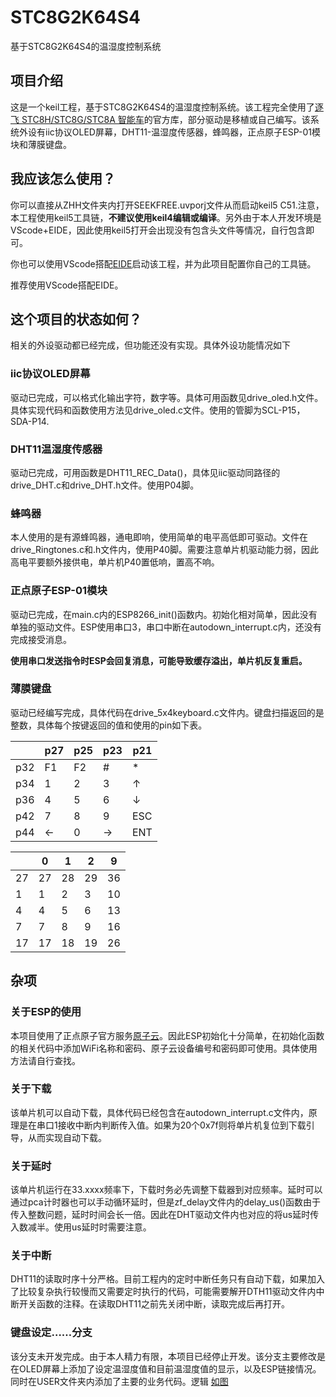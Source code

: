# STC8G2K64S4
 基于STC8G2K64S4的温湿度控制系统
## 项目介绍
这是一个keil工程，基于STC8G2K64S4的温湿度控制系统。该工程完全使用了[逐飞 STC8H/STC8G/STC8A 智能车](https://www.stcmcudata.com/STC8F-DATASHEET/STC8H-STC8G-STC8A-%E6%99%BA%E8%83%BD%E8%BD%A6%E5%BC%80%E6%BA%90%E5%BA%93-%E9%80%90%E9%A3%9E%E7%A7%91%E6%8A%80.PDF)的官方库，部分驱动是移植或自己编写。该系统外设有iic协议OLED屏幕，DHT11-温湿度传感器，蜂鸣器，正点原子ESP-01模块和薄膜键盘。
## 我应该怎么使用？
你可以直接从ZHH文件夹内打开SEEKFREE.uvporj文件从而启动keil5 C51.注意，本工程使用keil5工具链，**不建议使用keil4编辑或编译**。另外由于本人开发环境是VScode+EIDE，因此使用keil5打开会出现没有包含头文件等情况，自行包含即可。

你也可以使用VScode搭配[EIDE](https://discuss.em-ide.com/)启动该工程，并为此项目配置你自己的工具链。

推荐使用VScode搭配EIDE。
## 这个项目的状态如何？
相关的外设驱动都已经完成，但功能还没有实现。具体外设功能情况如下
### iic协议OLED屏幕
驱动已完成，可以格式化输出字符，数字等。具体可用函数见drive_oled.h文件。具体实现代码和函数使用方法见drive_oled.c文件。使用的管脚为SCL-P15，SDA-P14.
### DHT11温湿度传感器
驱动已完成，可用函数是DHT11_REC_Data()，具体见iic驱动同路径的drive_DHT.c和drive_DHT.h文件。使用P04脚。
### 蜂鸣器
本人使用的是有源蜂鸣器，通电即响，使用简单的电平高低即可驱动。文件在drive_Ringtones.c和.h文件内，使用P40脚。需要注意单片机驱动能力弱，因此高电平要额外接供电，单片机P40置低响，置高不响。
### 正点原子ESP-01模块
驱动已完成，在main.c内的ESP8266_init()函数内。初始化相对简单，因此没有单独的驱动文件。ESP使用串口3，串口中断在autodown_interrupt.c内，还没有完成接受消息。

**使用串口发送指令时ESP会回复消息，可能导致缓存溢出，单片机反复重启。**
 
 ### 薄膜键盘
 驱动已经编写完成，具体代码在drive_5x4keyboard.c文件内。键盘扫描返回的是整数，具体每个按键返回的值和使用的pin如下表。

|<br />| p27 | p25 | p23 | p21 |
| --- | --- | --- | --- | --- |
| p32 | F1 | F2 | # | * |
| p34 | 1 | 2 | 3 | ↑ |
| p36 | 4 | 5 | 6 | ↓ |
| p42 | 7 | 8 | 9 | ESC |
| p44 | ← | 0 | → | ENT |

|<br />| 0 | 1 | 2 | 9 |
| --- | --- | --- | --- | --- |
| 27 | 27 | 28 | 29 | 36 |
| 1 | 1 | 2 | 3 | 10 |
| 4 | 4 | 5 | 6 | 13 |
| 7 | 7 | 8 | 9 | 16 |
| 17 | 17 | 18 | 19 | 26 |

## 杂项
### 关于ESP的使用
本项目使用了正点原子官方服务[原子云](https://cloud.alientek.com/)。因此ESP初始化十分简单，在初始化函数的相关代码中添加WiFi名称和密码、原子云设备编号和密码即可使用。具体使用方法请自行查找。
### 关于下载
该单片机可以自动下载，具体代码已经包含在autodown_interrupt.c文件内，原理是在串口1接收中断内判断传入值。如果为20个0x7f则将单片机复位到下载引导，从而实现自动下载。
### 关于延时
该单片机运行在33.xxxx频率下，下载时务必先调整下载器到对应频率。延时可以通过pca计时器也可以手动循环延时，但是zf_delay文件内的delay_us()函数由于传入整数问题，延时时间会长一倍。因此在DHT驱动文件内也对应的将us延时传入数减半。使用us延时时需要注意。
### 关于中断
DHT11的读取时序十分严格。目前工程内的定时中断任务只有自动下载，如果加入了比较复杂执行较慢而又需要定时执行的代码，可能需要解开DTH11驱动文件内中断开关函数的注释。在读取DHT11之前先关闭中断，读取完成后再打开。
### 键盘设定……分支
该分支未开发完成。由于本人精力有限，本项目已经停止开发。该分支主要修改是在OLED屏幕上添加了设定温湿度值和目前温湿度值的显示，以及ESP链接情况。同时在USER文件夹内添加了主要的业务代码。逻辑
[如图](https://ibb.co/W2LDBJW)